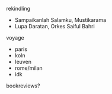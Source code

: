 rekindling

- Sampaikanlah Salamku, Mustikarama
- Lupa Daratan, Orkes Saiful Bahri

voyage

- paris
- koln
- leuven
- rome/milan
- idk

bookreviews?